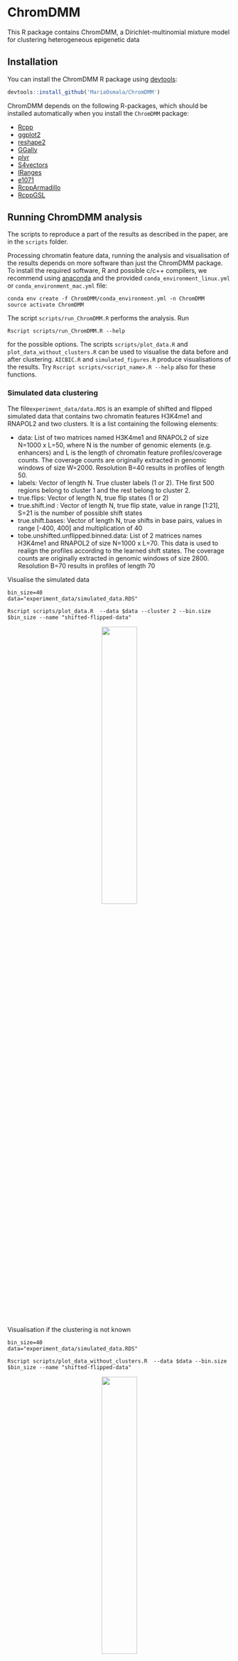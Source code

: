 # ChromDMM

This R package contains ChromDMM, a Dirichlet-multinomial mixture model for clustering heterogeneous epigenetic data

## Installation

You can install the ChromDMM R package using [devtools](https://devtools.r-lib.org):

```R
devtools::install_github('MariaOsmala/ChromDMM')
```
ChromDMM depends on the following R-packages, which should be installed automatically when you install the `ChromDMM` package:

- [Rcpp](https://cran.r-project.org/web/packages/Rcpp/index.html)
- [ggplot2](https://cran.r-project.org/web/packages/ggplot2/index.html)
- [reshape2](https://cran.r-project.org/web/packages/reshape2/index.html)
- [GGally](https://cran.r-project.org/web/packages/GGally/index.html)
- [plyr](https://cran.r-project.org/web/packages/plyr/index.html)
- [S4vectors](https://bioconductor.org/packages/release/bioc/html/S4Vectors.html)
- [IRanges](https://bioconductor.org/packages/release/bioc/html/IRanges.html)
- [e1071](https://cran.r-project.org/web/packages/e1071/index.html)
- [RcppArmadillo](https://cran.r-project.org/web/packages/RcppArmadillo/index.html)
- [RcppGSL](https://cran.r-project.org/web/packages/RcppGSL/index.html)
   
## Running ChromDMM analysis

The scripts to reproduce a part of the results as described in the paper, are in the `scripts` folder.

Processing chromatin feature data, running the analysis and visualisation of the results depends on more software than just the ChromDMM package.
To install the required software, R and possible c/c++ compilers, we recommend using [anaconda](https://www.anaconda.com/products/individual) and the provided `conda_environment_linux.yml`
or `conda_environment_mac.yml` file:

```
conda env create -f ChromDMM/conda_environment.yml -n ChromDMM
source activate ChromDMM
```

The script `scripts/run_ChromDMM.R` performs the analysis. Run
```
Rscript scripts/run_ChromDMM.R --help
```
for the possible options. The scripts `scripts/plot_data.R` and `plot_data_without_clusters.R` can be used to visualise the data before and after clustering. `AICBIC.R` and `simulated_figures.R` produce visualisations of the results. Try `Rscript scripts/<script_name>.R --help` also for these functions.

### Simulated data clustering
The file`experiment_data/data.RDS` is an example of shifted and flipped simulated data that contains two chromatin features H3K4me1 and RNAPOL2 and two clusters. It is a list containing the following elements:

* data: List of two matrices named H3K4me1 and RNAPOL2 of size N=1000 x L=50, where N is the number of
genomic elements (e.g. enhancers) and L is the length of chromatin feature profiles/coverage counts. The coverage counts are originally extracted in genomic windows of size W=2000. Resolution B=40 results in profiles of length 50.
* labels: Vector of length N. True cluster labels (1 or 2). THe first 500 regions belong to cluster 1 and the rest belong to cluster 2.
* true.flips: Vector of length N, true flip states (1 or 2)
* true.shift.ind : Vector of length N, true flip state, value in range [1:21], S=21 is the number of possible shift states
* true.shift.bases: Vector of length N, true shifts in base pairs, values in range [-400, 400] and multiplication of 40
* tobe.unshifted.unflipped.binned.data: List of 2 matrices names H3K4me1 and RNAPOL2 of size N=1000 x L=70. This data is used to realign the profiles according to the learned shift states. The coverage counts are originally extracted in genomic windows of size 2800. Resolution B=70 results in profiles of length 70

Visualise the simulated data

```
bin_size=40
data="experiment_data/simulated_data.RDS"

Rscript scripts/plot_data.R  --data $data --cluster 2 --bin.size $bin_size --name "shifted-flipped-data" 

```
<center>
<img src="figures/shifted-flipped-data-average-2-clusters.png"  width="40%" >
</center>

Visualisation if the clustering is not known

```
bin_size=40
data="experiment_data/simulated_data.RDS"

Rscript scripts/plot_data_without_clusters.R  --data $data --bin.size $bin_size --name "shifted-flipped-data" 

```
<center>
<img src="figures/shifted-flipped-data.png"  width="40%" >
</center>

The analysis is run as follows. The cluster number is varied from 1 to 3, and for each cluster number 10 repetitions are performed, each with random initialisation point. The computations can be parallelised across the multiple repetitions as well as across the varying number of clusters. The best model fit of the repetitions is retained for each cluster number. If parallel=TRUE, verbose should be set of FALSE. The analysis took ~6h with 24 cpus and the total memory requirement was ~10G.
```
bin_size=1
data="experiment_data/simulated_data.RDS"

Rscript scripts/run_ChromDMM.R  --data $data --cluster 1,2,3 --bin.size $bin_size --verbose FALSE --shift 21 --flip TRUE --seed.boolean FALSE --repetition 10 --parallel TRUE --output "experiment_data/simulated_data_fit.RDS" 
```

AIC and BIC values for varying number of clusters. 

```
fit="experiment_data/simulated_data_fit.RDS"
name="simulated_data"

Rscript scripts/AICBIC.R  --fit $fit --name $name 

```

<center>
<table width=80%>
  <tr>
    <td style="text-align:center">AIC</td>
     <td style="text-align:center">BIC</td>
     
  </tr>
  <tr>
    <td><img src="figures/AIC-simulated_data.png" ></td>
    <td><img src="figures/BIC-simulated_data.png" ></td>
    
  </tr>
 </table>
</center>



Choose 2 for the number of clusters. Plot the negative log posterior as the function of EM iterations to check the convergence

```
fit="experiment_data/simulated_data_fit.RDS"
name="simulated_data"
Rscript scripts/simulated_figures.R  --fit $fit --cluster 2 --skip 4 --name $name 

```
<center>
<img src="figures/NLL-simulated_data.png"  width="50%" >
</center>



`simulated_figures.R` also plots EM convergence diagnostics, see `figures/EM-diagnostics-simulated_data.png`

Realign the enhancers based on the inferred shift and flip states and visualise the clusters

```
data="experiment_data/simulated_data.RDS"
fit="experiment_data/simulated_data_fit.RDS"
name="simulated_data"
bin_size=40
Rscript scripts/plot_data.R  --data $data --fit $fit --bin.size $bin_size --cluster 2 --name $name 

```

<center>
<table width=80%>
  <tr>
    <td style="text-align:center">Average aggregate patterns</td>
     <td style="text-align:center">Smoothed Dirichlet parameters</td>
     
  </tr>
  <tr height = 20px>
    <td></td>
    <td></td>
    
  </tr>
  <tr>
    <td><img src="figures/simulated_data-average-2-clusters.png" ></td>
    <td><img src="figures/simulated_data-DirichletParameters-2-clusters.png" ></td>
    
  </tr>
 </table>
</center>



### Enhancer ENCODE data clustering


The chromatin features extracted at enhancers were obtained using the [PREPRINT](https://github.com/MariaOsmala/preprint) pre-processing steps with configuration `five_prime_end: TRUE` set in the `workflow/config.yaml`. An example output of PREPRINT pre-processing is given in file `experiment_data/1000_enhancers_bin_1_window_4000_only5prime.RData`. When extracting the chromatin feature coverage values at enhancers, only the 5' ends of the aligned reads were considered. See `scripts/process_true_enhancer_data.R` how to process to PREPRINT output to a ChromDMM compatible format (`experiment_data/1000_enhancers_4modifications.Rds`).

#### 4 chromatin features

The ChromDMM compatible object in file `experiment_data/1000_enhancers_4modifications.Rds`
is a list of 3 elements:

* data is a list of 4. Each list element contains N x W chromatin feature data matrices. N is the number of elements and W is the genomic window (2000 bps). The chromatin features are H3K27ac, H3K4me1, RNA POL II, and MNase-seq. This data is given to the ChromDMM
* binned.data: same as data, but created with resolution B=40
* tobe.unshifted.unflipped.binned.data: List of 10 matrixes of size N x W. Data extracted originally in window W=2800 and binned with B=40.

The analysis is run as follows. The analysis can be run in parallel with 24 cpus, as the cluster number is varied from 3 to 8, and for each cluster number 5 repetitions are performed, each with random initialisation point. The best model fit of the
repetitions is retained. If parallel=TRUE, verbose should be set of FALSE. The analysis takes x hours/mins with 24 cpus, memory X/cpu.

Visualisation of the data

```
bin_size=40
data="experiment_data/1000_enhancers_4modifications.RDS"

Rscript scripts/plot_data_without_clusters.R  --data $data --bin.size $bin_size --bin.data TRUE --name "enhancers_4mods" --fig.width 1000 --fig.height 1000

```
<center>

<img src="figures/enhancers_4mods.png"  width="60%" >
</center>


The analysis is run as follows. The cluster number is varied from 1 to 8, and for each cluster number 10 repetitions are performed, each with random initialisation point. The analysis took ~1d 6h with 24 cpus and the total memory requirement was ~25G.


```
data="experiment_data/1000_enhancers_4modifications.Rds"
bin_size=40

Rscript scripts/run_ChromDMM.R  --data $data --cluster 1,2,3,4,5,6,7,8 --bin.size $bin_size --verbose FALSE --shift 21 --flip TRUE --seed.boolean FALSE --repetition 10 --parallel TRUE --output "experiment_data/4mods_fit.RDS"
```

AIC and BIC values for varying number of clusters. 

```
fit="experiment_data/4mods_fit.RDS"
name="enhancers-4mods"

Rscript scripts/AICBIC.R  --fit $fit --name $name 

```

<center>
<table width=80%>
  <tr>
    <td style="text-align:center">AIC</td>
     <td style="text-align:center">BIC</td>
     
  </tr>
  <tr>
    <td><img src="figures/AIC-enhancers-4mods.png" ></td>
    <td><img src="figures/BIC-enhancers-4mods.png" ></td>
    
  </tr>
 </table>
</center>

AIC and BIC likely underestimate the number of clusters, large number of samples are required. Let us choose 6 for the number of clusters. Plot the negative log posterior as the function of EM iterations to check the convergence

```
fit="experiment_data/4mods_fit.RDS"
name="enhancers-4mods"
Rscript scripts/simulated_figures.R  --fit $fit --cluster 6 --skip 5 --name $name 

```

<center>
<img src="figures/NLL-enhancers-4mods.png"  width="50%" >
</center>

`simulated_figures.R` also plots EM convergence diagnostics, see `figures/EM-diagnostics-enhancers-4mods.png`

Realign the enhancers based on the inferred shift and flip states and visualise the clusters

```
data="experiment_data/1000_enhancers_4modifications.Rds"
fit="experiment_data/4mods_fit.RDS"
name="enhancers-4mods"
bin_size=40
Rscript scripts/plot_data.R  --data $data --fit $fit --bin.size $bin_size --cluster 6 --name $name --fig.width 1500 --fig.height 4200

```
<center>
<table width=100% cellspacing=”10″ >
  <tr>
    <td style="text-align:center">Average aggregate patterns</td>
     <td style="text-align:center">Smoothed Dirichlet parameters</td>
     
  </tr>
  <tr height = 20px>
    <td></td>
    <td></td>
    
  </tr>
  <tr>
    <td style="text-align:center"><img src="figures/enhancers-4mods-average-6-clusters.png" width="95%"></td>
    <td style="text-align:center"><img src="figures/enhancers-4mods-DirichletParameters-6-clusters.png" width="95%" ></td>
    
  </tr>
 </table>
</center>


#### 10 chromatin features

The ChromDMM compabible object in file `experiment_data/1000_enhancers_10modifications.Rds` is a list of 3 elements:

* data is a list of 10. Each list element contains N x W chromatin feature data matrices. N is the number of elements and W is the size of genomic window (2000 bp). The chromatin features are H2AZ, H3K27ac, H3K4me1, H3K4me2, H3K4me3, H3K79me2, H3K9ac, 
RNAPOL2, DNase-seq and MNase-seq. This data is given to the ChromDMM
* binned.data: same as data, but created with resolution B=40
* tobe.unshifted.unflipped.binned.data: List of 10 matrixes of size N x W. Data extracted originally in window W=2800 and binned with B=40.

The analysis is run as follows. The analysis can be run in parallel with 24 cpus, as the cluster number is varied from 1 to 8, and for each cluster number 10 repetitions are performed, each with random initialisation point. The best model fit of the repetitions is retained. The analysis takes 3days 7h, the total memory requirement was 33G.

Visualisation of the data

```
bin_size=40
data="experiment_data/1000_enhancers_10modifications.RDS"

Rscript scripts/plot_data_without_clusters.R  --data $data --bin.size $bin_size --bin.data TRUE --name "enhancers_10mods" --fig.width 2000 --fig.height 1000

```
<center>
<img src="figures/enhancers_10mods.png" >
</center>


Run the analysis
```
data="experiment_data/1000_enhancers_10modifications.Rds"
bin_size=40
window=2000

Rscript scripts/run_ChromDMM.R  --data $data --cluster 1,2,3,4,5,6,7,8 --bin.size $bin_size --window $window --verbose FALSE --shift 21 --flip TRUE --seed.boolean FALSE --repetition 10 --parallel TRUE --output "data_experiments/10mods_fit.RDS"
```

AIC and BIC values for varying number of clusters. 

```
fit="experiment_data/10mods_fit.RDS"
name="enhancers-10mods"

Rscript scripts/AICBIC.R  --fit $fit --name $name 

```

<center>
<table width=80%>
  <tr>
    <td style="text-align:center">AIC</td>
     <td style="text-align:center">BIC</td>
     
  </tr>
  <tr>
    <td><img src="figures/AIC-enhancers-10mods.png" ></td>
    <td><img src="figures/BIC-enhancers-10mods.png" ></td>
    
  </tr>
 </table>
</center>

AIC and BIC likely underestimate the number of clusters, large number of samples are required. Let us choose 6 for the number of clusters. Plot the negative log posterior as the function of EM iterations to check the convergence

```
fit="experiment_data/10mods_fit.RDS"
name="enhancers-10mods"
Rscript scripts/simulated_figures.R  --fit $fit --cluster 6 --skip 5 --fig.width 3000 --fig.height 12000 --name $name 

```

<center>
<img src="figures/NLL-enhancers-10mods.png"  width="50%" >
</center>

Maybe the default value for EM iterations (250) is not enough for the convergence. One can increase it by `--EM.max.iter 1000` when running `scripts/run_ChromDMM.R`. The script `simulated_figures.R` also plots EM convergence diagnostics, see `figures/EM-diagnostics-enhancers-10mods.png`

Realign the enhancers based on the inferred shift and flip states and visualise the clusters

```
data="experiment_data/1000_enhancers_10modifications.Rds"
fit="experiment_data/10mods_fit.RDS"
name="enhancers-10mods"
bin_size=40
Rscript scripts/plot_data.R  --data $data --fit $fit --bin.size $bin_size --cluster 6 --name $name --fig.width 2500 --fig.height 5000

```


<center>
<table width=100% cellspacing=”10″ >
  <tr>
    <td style="text-align:center">Average aggregate patterns</td>
  </tr>
  <tr height = 20px>
    <td></td>
  </tr>
  <tr>
    <td style="text-align:center"><img src="figures/enhancers-10mods-average-6-clusters.png" width="100%"></td>
  </tr>
 </table>
</center>

<center>
<table width=100% cellspacing=”10″ >

  <tr height = 20px>
    <td></td>
  </tr>
  <tr>
     <td style="text-align:center">Smoothed Dirichlet parameters</td>
  </tr>
  
  <tr height = 20px>
    <td></td>
  </tr>
  
  <tr>
   <td style="text-align:center"><img src="figures/enhancers-10mods-DirichletParameters-6-clusters.png" width="100%"></td>
  </tr>
 </table>
</center>



## Citation

Osmala, M., Eraslan, G. & Lähdesmäki, H. (2022). ChromDMM: A Dirichlet-Multinomial Mixture Model For Clustering Heterogeneous Epigenetic Data (submitted)

## License

This project is licensed under the LGPL-3 License - see the [LICENSE](LICENSE) file for details

## Contact

Maria Osmala, MSc  
PhD student  
Aalto University School of Science  
Department of Computer Science  
Email: firstname.surname@aalto.fi  
Home Page: https://people.aalto.fi/maria.osmala

Gökcen Eraslan, PhD
Postdoctoral Researcher
Broad Institute of MIT and Harvard
Email: geraslan@broadinstitute.org
Home Page: http://linkedin.com/in/gokcen

Harri Lähdesmäki, D. Sc. (Tech)  
Associate Professor  
Aalto University School of Science  
Department of Computer Science  
Email: firstname.surname@aalto.fi  
Home Page: http://users.ics.aalto.fi/harrila

## Acknowledgments

The ChromDMM package is an extension of bioconductor package [DirichletMultinomial](https://bioconductor.org/packages/release/bioc/html/DirichletMultinomial.html): Dirichlet-Multinomial Mixture Model Machine Learning for Microbiome Data by Martin Morgan. DirichletMultinomial is an interface to [code](https://code.google.com/archive/p/microbedmm/) originally made available by [Holmes,Harris, and Quince, 2012, PLoS ONE 7(2): 1-15.](https://pubmed.ncbi.nlm.nih.gov/22319561/)
